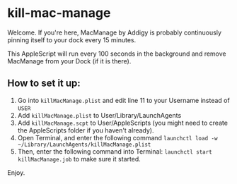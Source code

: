 # kill-mac-manage

Welcome. If you're here, MacManage by Addigy is probably continuously pinning itself to your dock every 15 minutes.

This AppleScript will run every 100 seconds in the background and remove MacManage from your Dock (if it is there).

## How to set it up:

1. Go into `killMacManage.plist` and edit line 11 to your Username instead of `USER`
2. Add `killMacManage.plist` to User/Library/LaunchAgents
3. Add `killMacManage.scpt` to User/AppleScripts (you might need to create the AppleScripts folder if you haven't already).
4. Open Terminal, and enter the following command `launchctl load -w ~/Library/LaunchAgents/killMacManage.plist
`
5. Then, enter the following command into Terminal: `launchctl start killMacManage.job` to make sure it started.

Enjoy.
